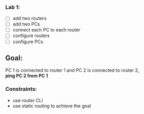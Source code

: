 ### Lab 1:

- [ ] add two routers
- [ ] add two PCs
- [ ] connect each PC to each router
- [ ] configure routers
- [ ] configure PCs

## Goal:

PC 1 is connected to router 1 and PC 2 is connected to router 2,
<br>**ping PC 2 from PC 1**

### Constraints:

- use router CLI
- use static routing to achieve the goal

